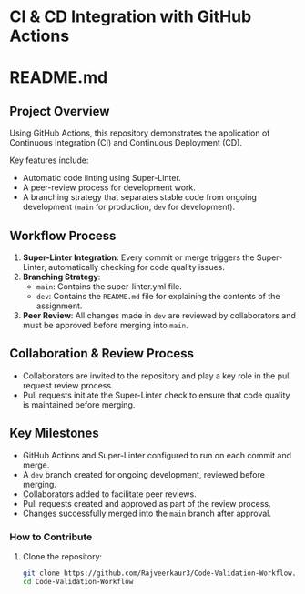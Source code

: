 # CI & CD Integration with GitHub Actions
# README.md

## Project Overview

Using GitHub Actions, this repository demonstrates the application of Continuous Integration (CI) and Continuous Deployment (CD).

Key features include:

- Automatic code linting using Super-Linter.
- A peer-review process for development work.
- A branching strategy that separates stable code from ongoing development (`main` for production, `dev` for development).

## Workflow Process

1. **Super-Linter Integration**: Every commit or merge triggers the Super-Linter, automatically checking for code quality issues.
2. **Branching Strategy**:
   - `main`: Contains the super-linter.yml file.
   - `dev`: Contains the `README.md` file for explaining the contents of the assignment.
3. **Peer Review**: All changes made in `dev` are reviewed by collaborators and must be approved before merging into `main`.

## Collaboration & Review Process

- Collaborators are invited to the repository and play a key role in the pull request review process.
- Pull requests initiate the Super-Linter check to ensure that code quality is maintained before merging.

## Key Milestones

- GitHub Actions and Super-Linter configured to run on each commit and merge.
- A `dev` branch created for ongoing development, reviewed before merging.
- Collaborators added to facilitate peer reviews.
- Pull requests created and approved as part of the review process.
- Changes successfully merged into the `main` branch after approval.

### How to Contribute

1. Clone the repository:

   ```bash
   git clone https://github.com/Rajveerkaur3/Code-Validation-Workflow.git
   cd Code-Validation-Workflow
   ```
